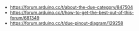 - https://forum.arduino.cc/t/about-the-due-category/847504
- https://forum.arduino.cc/t/how-to-get-the-best-out-of-this-forum/681349
- https://forum.arduino.cc/t/due-pinout-diagram/129258
